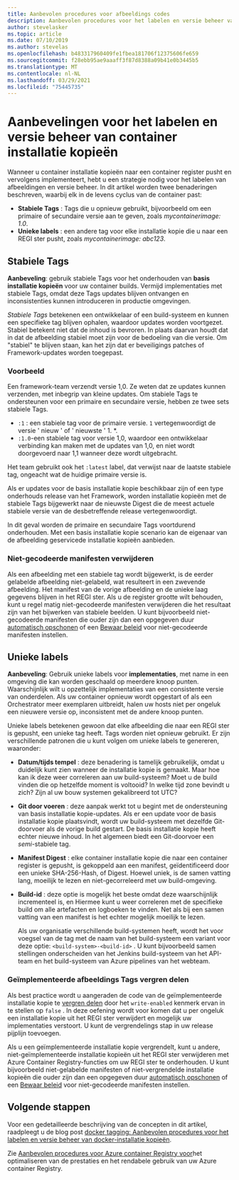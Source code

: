 ```yaml
---
title: Aanbevolen procedures voor afbeeldings codes
description: Aanbevolen procedures voor het labelen en versie beheer van docker-container installatie kopieën bij het pushen van installatie kopieën naar en het ophalen van installatie kopieën uit een Azure container Registry
author: stevelasker
ms.topic: article
ms.date: 07/10/2019
ms.author: stevelas
ms.openlocfilehash: b483317960409fe1fbea181706f12375606fe659
ms.sourcegitcommit: f28ebb95ae9aaaff3f87d8388a09b41e0b3445b5
ms.translationtype: MT
ms.contentlocale: nl-NL
ms.lasthandoff: 03/29/2021
ms.locfileid: "75445735"
---
```

# <a name="recommendations-for-tagging-and-versioning-container-images"></a>Aanbevelingen voor het labelen en versie beheer van container installatie kopieën

Wanneer u container installatie kopieën naar een container register pusht en vervolgens implementeert, hebt u een strategie nodig voor het labelen van afbeeldingen en versie beheer. In dit artikel worden twee benaderingen beschreven, waarbij elk in de levens cyclus van de container past:

* **Stabiele Tags** : Tags die u opnieuw gebruikt, bijvoorbeeld om een primaire of secundaire versie aan te geven, zoals *mycontainerimage: 1.0*.
* **Unieke labels** : een andere tag voor elke installatie kopie die u naar een REGI ster pusht, zoals *mycontainerimage: abc123*.

## <a name="stable-tags"></a>Stabiele Tags

**Aanbeveling**: gebruik stabiele Tags voor het onderhouden van **basis installatie kopieën** voor uw container builds. Vermijd implementaties met stabiele Tags, omdat deze Tags updates blijven ontvangen en inconsistenties kunnen introduceren in productie omgevingen.

*Stabiele Tags* betekenen een ontwikkelaar of een build-systeem en kunnen een specifieke tag blijven ophalen, waardoor updates worden voortgezet. Stabiel betekent niet dat de inhoud is bevroren. In plaats daarvan houdt dat in dat de afbeelding stabiel moet zijn voor de bedoeling van die versie. Om "stabiel" te blijven staan, kan het zijn dat er beveiligings patches of Framework-updates worden toegepast.

### <a name="example"></a>Voorbeeld

Een framework-team verzendt versie 1,0. Ze weten dat ze updates kunnen verzenden, met inbegrip van kleine updates. Om stabiele Tags te ondersteunen voor een primaire en secundaire versie, hebben ze twee sets stabiele Tags.

* `:1` : een stabiele tag voor de primaire versie. `1` vertegenwoordigt de versie ' nieuw ' of ' nieuwste ' 1. *.
* `:1.0`-een stabiele tag voor versie 1,0, waardoor een ontwikkelaar verbinding kan maken met de updates van 1,0, en niet wordt doorgevoerd naar 1,1 wanneer deze wordt uitgebracht.

Het team gebruikt ook het `:latest` label, dat verwijst naar de laatste stabiele tag, ongeacht wat de huidige primaire versie is.

Als er updates voor de basis installatie kopie beschikbaar zijn of een type onderhouds release van het Framework, worden installatie kopieën met de stabiele Tags bijgewerkt naar de nieuwste Digest die de meest actuele stabiele versie van de desbetreffende release vertegenwoordigt.

In dit geval worden de primaire en secundaire Tags voortdurend onderhouden. Met een basis installatie kopie scenario kan de eigenaar van de afbeelding geservicede installatie kopieën aanbieden.

### <a name="delete-untagged-manifests"></a>Niet-gecodeerde manifesten verwijderen

Als een afbeelding met een stabiele tag wordt bijgewerkt, is de eerder gelabelde afbeelding niet-gelabeld, wat resulteert in een zwevende afbeelding. Het manifest van de vorige afbeelding en de unieke laag gegevens blijven in het REGI ster. Als u de register grootte wilt behouden, kunt u regel matig niet-gecodeerde manifesten verwijderen die het resultaat zijn van het bijwerken van stabiele beelden. U kunt bijvoorbeeld niet-gecodeerde manifesten die ouder zijn dan een opgegeven duur [automatisch opschonen](container-registry-auto-purge.md) of een [Bewaar beleid](container-registry-retention-policy.md) voor niet-gecodeerde manifesten instellen.

## <a name="unique-tags"></a>Unieke labels

**Aanbeveling**: Gebruik unieke labels voor **implementaties**, met name in een omgeving die kan worden geschaald op meerdere knoop punten. Waarschijnlijk wilt u opzettelijk implementaties van een consistente versie van onderdelen. Als uw container opnieuw wordt opgestart of als een Orchestrator meer exemplaren uitbreidt, halen uw hosts niet per ongeluk een nieuwere versie op, inconsistent met de andere knoop punten.

Unieke labels betekenen gewoon dat elke afbeelding die naar een REGI ster is gepusht, een unieke tag heeft. Tags worden niet opnieuw gebruikt. Er zijn verschillende patronen die u kunt volgen om unieke labels te genereren, waaronder:

* **Datum/tijds tempel** : deze benadering is tamelijk gebruikelijk, omdat u duidelijk kunt zien wanneer de installatie kopie is gemaakt. Maar hoe kan ik deze weer correleren aan uw build-systeem? Moet u de build vinden die op hetzelfde moment is voltooid? In welke tijd zone bevindt u zich? Zijn al uw bouw systemen gekalibreerd tot UTC?
* **Git door voeren**  : deze aanpak werkt tot u begint met de ondersteuning van basis installatie kopie-updates. Als er een update voor de basis installatie kopie plaatsvindt, wordt uw build-systeem met dezelfde Git-doorvoer als de vorige build gestart. De basis installatie kopie heeft echter nieuwe inhoud. In het algemeen biedt een Git-doorvoer een *semi*-stabiele tag.
* **Manifest Digest** : elke container installatie kopie die naar een container register is gepusht, is gekoppeld aan een manifest, geïdentificeerd door een unieke SHA-256-Hash, of Digest. Hoewel uniek, is de samen vatting lang, moeilijk te lezen en niet-gecorreleerd met uw build-omgeving.
* **Build-id** : deze optie is mogelijk het beste omdat deze waarschijnlijk incrementeel is, en Hiermee kunt u weer correleren met de specifieke build om alle artefacten en logboeken te vinden. Net als bij een samen vatting van een manifest is het echter mogelijk moeilijk te lezen.

  Als uw organisatie verschillende build-systemen heeft, wordt het voor voegsel van de tag met de naam van het build-systeem een variant voor deze optie: `<build-system>-<build-id>` . U kunt bijvoorbeeld samen stellingen onderscheiden van het Jenkins build-systeem van het API-team en het build-systeem van Azure pipelines van het webteam.

### <a name="lock-deployed-image-tags"></a>Geïmplementeerde afbeeldings Tags vergren delen

Als best practice wordt u aangeraden de code van de geïmplementeerde installatie kopie te [vergren delen](container-registry-image-lock.md) door het `write-enabled` kenmerk ervan in te stellen op `false` . In deze oefening wordt voor komen dat u per ongeluk een installatie kopie uit het REGI ster verwijdert en mogelijk uw implementaties verstoort. U kunt de vergrendelings stap in uw release pijplijn toevoegen.

Als u een geïmplementeerde installatie kopie vergrendelt, kunt u andere, niet-geïmplementeerde installatie kopieën uit het REGI ster verwijderen met Azure Container Registry-functies om uw REGI ster te onderhouden. U kunt bijvoorbeeld niet-gelabelde manifesten of niet-vergrendelde installatie kopieën die ouder zijn dan een opgegeven duur [automatisch opschonen](container-registry-auto-purge.md) of een [Bewaar beleid](container-registry-retention-policy.md) voor niet-gecodeerde manifesten instellen.

## <a name="next-steps"></a>Volgende stappen

Voor een gedetailleerde beschrijving van de concepten in dit artikel, raadpleegt u de blog post [docker tagging: Aanbevolen procedures voor het labelen en versie beheer van docker-installatie kopieën](https://stevelasker.blog/2018/03/01/docker-tagging-best-practices-for-tagging-and-versioning-docker-images/).

Zie [Aanbevolen procedures voor Azure container Registry voor](container-registry-best-practices.md)het optimaliseren van de prestaties en het rendabele gebruik van uw Azure container Registry.

<!-- IMAGES -->


<!-- LINKS - Internal -->

